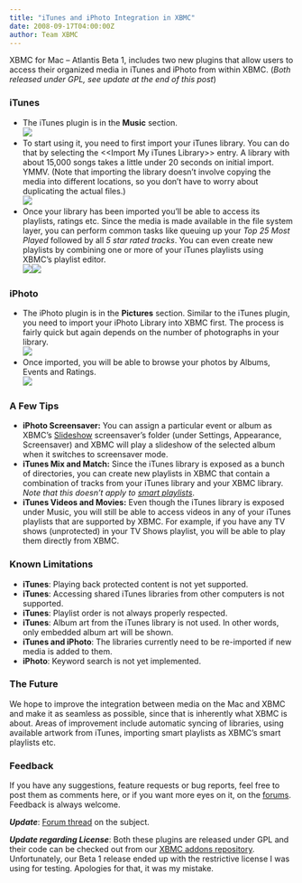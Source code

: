 ```yaml
---
title: "iTunes and iPhoto Integration in XBMC"
date: 2008-09-17T04:00:00Z
author: Team XBMC
---
```


XBMC for Mac – Atlantis Beta 1, includes two new plugins that allow users to access their organized media in iTunes and iPhoto from within XBMC. (_Both released under GPL, see update at the end of this post_)

### **iTunes**

- The iTunes plugin is in the **Music** section.  
  ![](/images/blog/screenshot000_small.jpeg)
- To start using it, you need to first import your iTunes library. You can do that by selecting the \<\<Import My iTunes Library\>\> entry. A library with about 15,000 songs takes a little under 20 seconds on initial import. YMMV. (Note that importing the library doesn’t involve copying the media into different locations, so you don’t have to worry about duplicating the actual files.)  
  ![](/images/blog/screenshot001_small.jpeg)
- Once your library has been imported you’ll be able to access its playlists, ratings etc. Since the media is made available in the file system layer, you can perform common tasks like queuing up your _Top 25 Most Played_ followed by all _5 star rated tracks_. You can even create new playlists by combining one or more of your iTunes playlists using XBMC’s playlist editor.  
  ![](/images/blog/screenshot003_small.jpeg)![](/images/blog/screenshot002_small.jpeg)

### **iPhoto**

- The iPhoto plugin is in the **Pictures** section. Similar to the iTunes plugin, you need to import your iPhoto Library into XBMC first. The process is fairly quick but again depends on the number of photographs in your library.  
  ![](/images/blog/screenshot005_small.jpeg)
- Once imported, you will be able to browse your photos by Albums, Events and Ratings.  
  ![](/images/blog/screenshot004_small.jpeg)

### **A Few Tips**

- **iPhoto Screensaver:** You can assign a particular event or album as XBMC’s [Slideshow](https://kodi.wiki/view/Appearance_Settings "XBMC Slideshow Screensaver") screensaver’s folder (under Settings, Appearance, Screensaver) and XBMC will play a slideshow of the selected album when it switches to screensaver mode.
- **iTunes Mix and Match:** Since the iTunes library is exposed as a bunch of directories, you can create new playlists in XBMC that contain a combination of tracks from your iTunes library and your XBMC library. _Note that this doesn’t apply to [smart playlists](https://kodi.wiki/view/Playlists)_.
- **iTunes Videos and Movies:** Even though the iTunes library is exposed under Music, you will still be able to access videos in any of your iTunes playlists that are supported by XBMC. For example, if you have any TV shows (unprotected) in your TV Shows playlist, you will be able to play them directly from XBMC.

### **Known Limitations**

- **iTunes**: Playing back protected content is not yet supported.
- **iTunes**: Accessing shared iTunes libraries from other computers is not supported.
- **iTunes**: Playlist order is not always properly respected.
- **iTunes**: Album art from the iTunes library is not used. In other words, only embedded album art will be shown.
- **iTunes and iPhoto**: The libraries currently need to be re-imported if new media is added to them.
- **iPhoto**: Keyword search is not yet implemented.

### **The Future**

We hope to improve the integration between media on the Mac and XBMC and make it as seamless as possible, since that is inherently what XBMC is about. Areas of improvement include automatic syncing of libraries, using available artwork from iTunes, importing smart playlists as XBMC’s smart playlists etc.

### **Feedback**

If you have any suggestions, feature requests or bug reports, feel free to post them as comments here, or if you want more eyes on it, on the [forums](https://forum.kodi.tv/). Feedback is always welcome.

**_Update_**: [Forum thread](https://forum.kodi.tv/showthread.php?tid=37313) on the subject.

**_Update regarding License_**: Both these plugins are released under GPL and their code can be checked out from our [XBMC addons repository](https://code.google.com/archive/p/xbmc-addons). Unfortunately, our Beta 1 release ended up with the restrictive license I was using for testing. Apologies for that, it was my mistake.
